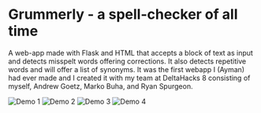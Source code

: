 # Grummerly - a spell-checker of all time
A web-app made with Flask and HTML that accepts a block of text as input and detects misspelt words offering corrections. It also detects repetitive words and will offer a list of synonyms. It was the first webapp I (Ayman) had ever made and I created it with my team at DeltaHacks 8 consisting of myself, Andrew Goetz, Marko Buha, and Ryan Spurgeon.

![Demo 1](https://github.com/rscoywolf/grummerly/blob/main/demo_images/grummerly-1.png)
![Demo 2](https://github.com/rscoywolf/grummerly/blob/main/demo_images/grummerly-2.png)
![Demo 3](https://github.com/rscoywolf/grummerly/blob/main/demo_images/grummerly-3.png)
![Demo 4](https://github.com/rscoywolf/grummerly/blob/main/demo_images/grummerly-4.png)
